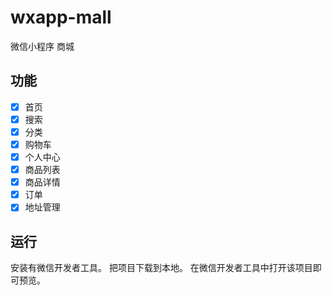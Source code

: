# wxapp-mall
微信小程序 商城

## 功能
- [x] 首页
- [x] 搜索
- [x] 分类
- [x] 购物车
- [x] 个人中心
- [x] 商品列表
- [x] 商品详情
- [x] 订单
- [x] 地址管理

## 运行
安装有微信开发者工具。
把项目下载到本地。
在微信开发者工具中打开该项目即可预览。

